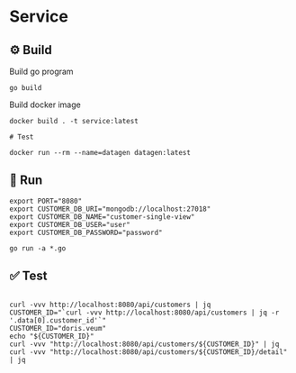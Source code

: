 # Service

## :gear: Build
Build go program
```shell
go build
```

Build docker image
```shell
docker build . -t service:latest

# Test

docker run --rm --name=datagen datagen:latest
```

## :rocket: Run
```shell
export PORT="8080"
export CUSTOMER_DB_URI="mongodb://localhost:27018"
export CUSTOMER_DB_NAME="customer-single-view"
export CUSTOMER_DB_USER="user"
export CUSTOMER_DB_PASSWORD="password"

go run -a *.go
```

## :white_check_mark: Test
```shell

curl -vvv http://localhost:8080/api/customers | jq
CUSTOMER_ID="`curl -vvv http://localhost:8080/api/customers | jq -r '.data[0].customer_id'`"
CUSTOMER_ID="doris.veum"
echo "${CUSTOMER_ID}"
curl -vvv "http://localhost:8080/api/customers/${CUSTOMER_ID}" | jq
curl -vvv "http://localhost:8080/api/customers/${CUSTOMER_ID}/detail" | jq

```
